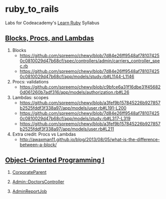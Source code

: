 # ruby_to_rails

Labs for Codeacademy's [Learn Ruby](https://www.codecademy.com/learn/ruby) Syllabus

## [Blocks, Procs, and Lambdas](https://www.codecademy.com/courses/ruby-beginner-en-L3ZCI/0/1?curriculum_id=5059f8619189a5000201fbcb)

1. Blocks
    * https://github.com/spreemo/chewy/blob/7d84e26ff9548af781074250c0810029d47b68cf/spec/controllers/admin/carriers_controller_spec.rb
    * https://github.com/spreemo/chewy/blob/7d84e26ff9548af781074250c0810029d47b68cf/app/models/study.rb#L1144-L1146
2. Procs: validations
    * https://github.com/spreemo/chewy/blob/c9bfce6a31f16dbe31f456820d061260b7adf316/app/models/authorization.rb#L26
3. Lambdas: scopes
    * https://github.com/spreemo/chewy/blob/a3fef9b157845226b927857b2525fddf3f338a97/app/models/user.rb#L191-L200
    * https://github.com/spreemo/chewy/blob/7d84e26ff9548af781074250c0810029d47b68cf/app/models/study.rb#L317-L319
    * https://github.com/spreemo/chewy/blob/a3fef9b157845226b927857b2525fddf3f338a97/app/models/user.rb#L211
4. Extra credit: Procs vs Lambdas
    * http://awaxman11.github.io/blog/2013/08/05/what-is-the-difference-between-a-block/

## [Object-Oriented Programming I](https://www.codecademy.com/courses/ruby-beginner-en-MFiQ6/0/1?curriculum_id=5059f8619189a5000201fbcb)

1. [CorporateParent](https://github.com/spreemo/chewy/blob/master/app/models/corporate_parent.rb)

2. [Admin::DoctorsController](https://github.com/spreemo/chewy/blob/master/app/controllers/admin/doctors_controller.rb)

3. [AdminReportJob](https://github.com/spreemo/chewy/blob/master/app/jobs/admin_report_job.rb)
